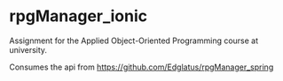 ﻿# rpgManager_ionic

Assignment for the Applied Object-Oriented Programming course at university.

Consumes the api from https://github.com/Edglatus/rpgManager_spring
